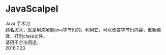 # JavaScalpel
Java 手术刀 <br/>
顾名思义，就是用来解剖java字节码的。利用它，可以改变字节码内容，重新编译、打包class文件。<br/>
请用于合法用途。<br/>
2016.7.23
